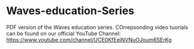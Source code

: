 # Waves-education-Series
PDF version of the Waves education series. COrrepsonding video tuorials can be found on our official YouTube Channel:
https://www.youtube.com/channel/UCE0KfEeiNVNuOJoum6SErKg
